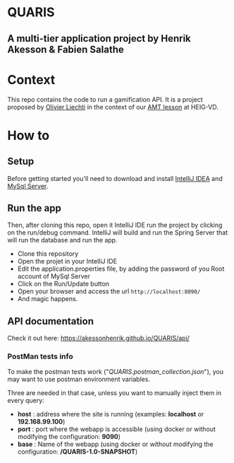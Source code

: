 # QUARIS

## A multi-tier application project by Henrik Akesson & Fabien Salathe

# Context
This repo contains the code to run a gamification API. It is a project proposed by [Olivier Liechti](https://github.com/wasadigi) in the context of our [AMT lesson](https://github.com/SoftEng-HEIGVD/Teaching-HEIGVD-AMT-Lectures) at HEIG-VD.

# How to

## Setup
Before getting started you'll need to download and install [IntelliJ IDEA](https://www.jetbrains.com/idea/#chooseYourEdition) and  [MySql Server](https://dev.mysql.com/downloads/windows/installer/5.7.html).

## Run the app
Then, after cloning this repo, open it IntelliJ IDE run the project by clicking on the run/debug command. IntelliJ will build and run the Spring Server that will run the database and run the app.

- Clone this repository
- Open the projet in your IntelliJ IDE
- Edit the application.properties file, by adding the password of you Root account of MySql Server
- Click on the Run/Update button
- Open your browser and access the url `http://localhost:8090/`
- And magic happens.

## API documentation
Check it out here: https://akessonhenrik.github.io/QUARIS/api/

### PostMan tests info
To make the postman tests work ("*QUARIS.postman_collection.json*"), you may want to use postman environment variables.

Three are needed in that case, unless you want to manually inject them in every query:

 - **host** : address where the site is running (examples: **localhost** or **192.168.99.100**)
 - **port** : port where the webapp is accessible (using docker or without modifying the configuration: **9090**)
 - **base** : Name of the webapp (using docker or without modifying the configuration: **/QUARIS-1.0-SNAPSHOT**)

